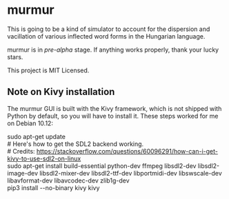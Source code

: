 # murmur

This is going to be a kind of simulator to account for the dispersion and
vacillation of various inflected word forms in the Hungarian language.

murmur is in *pre-alpha* stage. If anything works properly, thank your lucky stars.

This project is MIT Licensed.

## Note on Kivy installation

The murmur GUI is built with the Kivy framework, which is not shipped with
Python by default, so you will have to install it. These steps worked for
me on Debian 10.12:

sudo apt-get update  
\# Here's how to get the SDL2 backend working.  
\# Credits: https://stackoverflow.com/questions/60096291/how-can-i-get-kivy-to-use-sdl2-on-linux  
sudo apt-get install build-essential python-dev ffmpeg libsdl2-dev libsdl2-image-dev libsdl2-mixer-dev libsdl2-ttf-dev libportmidi-dev libswscale-dev libavformat-dev libavcodec-dev zlib1g-dev  
pip3 install --no-binary kivy kivy  
